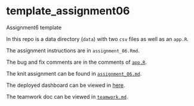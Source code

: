 # template_assignment06
Assignment6 template

In this repo is a data directory (`data`) with two `csv` files as well as an `app.R`. 

The assignment instructions are in `assignment_06.Rmd`.

The bug and fix comments are in the comments of [`app.R`](app.R).

The knit assignment can be found in [`assignment_06.md`](assignment_06.md).

The deployed dashboard can be viewed in [here](https://dy-lin-a6.herokuapp.com).

The teamwork doc can be viewed in [`teamwork.md`](teamwork.md).
